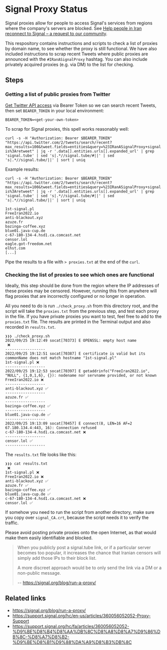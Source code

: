# Signal Proxy Status

Signal proxies allow for people to access Signal's services from regions where the company's servers are blocked. See [Help people in Iran reconnect to Signal – a request to our community](https://signal.org/blog/run-a-proxy/).

This respository contains instructions and scripts to check a list of proxies by domain name, to see whether the proxy is still functional. We have also included instructions to scrap recent Tweets where public proxies are announced with the `#IRanASignalProxy` hashtag. You can also include privately acquired proxies (e.g. via DM) to the list for checking.

## Steps

### Getting a list of public proxies from Twitter

[Get Twitter API access](https://developer.twitter.com/en/portal/dashboard) via Bearer Token so we can search recent Tweets, then set `BEARER_TOKEN` in your local environment:

```
BEARER_TOKEN=<get-your-own-token>
```

To scrap for Signal proxies, this spell works reasonably well:

```
curl -s -H "Authorization: Bearer $BEARER_TOKEN" "https://api.twitter.com/2/tweets/search/recent?max_results=100&tweet.fields=entities&query=%23IRanASignalProxy+signal.tube+-is%3Aretweet" | jq -r '.data[].entities.urls[].expanded_url' | grep 'signal.tube' | sed 's|.*//signal.tube/#||' | sed 's|.*//signal.tube/||' | sort | uniq
```

Example results:

```
curl -s -H "Authorization: Bearer $BEARER_TOKEN" "https://api.twitter.com/2/tweets/search/recent?max_results=100&tweet.fields=entities&query=%23IRanASignalProxy+signal.tube+-is%3Aretweet" | jq -r '.data[].entities.urls[].expanded_url' | grep 'signal.tube' | sed 's|.*//signal.tube/#||' | sed 's|.*//signal.tube/||' | sort | uniq

1st-signal.pl
FreeIran2022.io
anti-blackout.xyz
azuze.fr
bazinga-coffee.xyz
blue01.java-cup.de
c-67-180-134-4.hsd1.ca.comcast.net
censor.lol
eagle.got-freedom.net
elhst.com
[...]
```

Pipe the results to a file with `> proxies.txt` at the end of the `curl`.

### Checking the list of proxies to see which ones are functional

Ideally, this step should be done from the region where the IP addresses of these proxies may be censored. However, running this from anywhere will flag proxies that are incorrectly configured or no longer in operation.

All you need to do is run `./check_proxy.sh` from this directory root, and the script will take the `proxies.txt` from the previous step, and test each proxy in the file. If you have private proxies you want to test, feel free to add to the `proxies.txt` file. The results are printed in the Terminal output and also recorded in `results.txt`.

```
❯❯❯ ./check_proxy.sh
2022/09/25 19:12:49 socat[70373] E OPENSSL: empty host name
 ❌
------------------
2022/09/25 19:12:51 socat[70387] E certificate is valid but its commonName does not match hostname "1st-signal.pl"
1st-signal.pl ❌
------------------
2022/09/25 19:12:53 socat[70397] E getaddrinfo("FreeIran2022.io", "NULL", {1,0,1,6}, {}): nodename nor servname provided, or not known
FreeIran2022.io ❌
------------------
anti-blackout.xyz ✅
------------------
azuze.fr ✅
------------------
bazinga-coffee.xyz ✅
------------------
blue01.java-cup.de ✅
------------------
2022/09/25 19:13:09 socat[70457] E connect(8, LEN=16 AF=2 67.180.134.4:443, 16): Connection refused
c-67-180-134-4.hsd1.ca.comcast.net ❌
------------------
censor.lol ✅
------------------
```

The `results.txt` file looks like this:

```
❯❯❯ cat results.txt
 ❌
1st-signal.pl ❌
FreeIran2022.io ❌
anti-blackout.xyz ✅
azuze.fr ✅
bazinga-coffee.xyz ✅
blue01.java-cup.de ✅
c-67-180-134-4.hsd1.ca.comcast.net ❌
censor.lol ✅
```

If somehow you need to run the script from another directory, make sure you copy over `signal_CA.crt`, because the script needs it to verify the traffic.

Please avoid posting private proxies onto the open Internet, as that would make them easily identifiable and blocked.

>When you publicly post a signal.tube link, or if a particular server becomes too popular, it increases the chance that Iranian censors will simply add those IPs to their block list.
>
>A more discreet approach would be to only send the link via a DM or a non-public message.
>
>-- https://signal.org/blog/run-a-proxy/


## Related links

- https://signal.org/blog/run-a-proxy/
- https://support.signal.org/hc/en-us/articles/360056052052-Proxy-Support
- https://support.signal.org/hc/fa/articles/360056052052-%D9%BE%D8%B4%D8%AA%DB%8C%D8%A8%D8%A7%D9%86%DB%8C-%D8%A7%D8%B2-%D9%BE%D8%B1%D9%88%DA%A9%D8%B3%DB%8C
